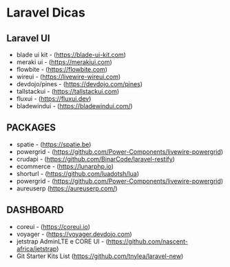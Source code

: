 # Laravel Dicas

## Laravel UI

* blade ui kit - (https://blade-ui-kit.com)
* meraki ui - (https://merakiui.com)
* flowbite - (https://flowbite.com)
* wireui - (https://livewire-wireui.com)
* devdojo/pines - (https://devdojo.com/pines)
* tallstackui - (https://tallstackui.com)
* fluxui - (https://fluxui.dev)
* bladewindui - (https://bladewindui.com/)

## PACKAGES

* spatie - (https://spatie.be)
* powergrid - (https://github.com/Power-Components/livewire-powergrid)
* crudapi - (https://github.com/BinarCode/laravel-restify)
* ecommerce - (https://lunarphp.io)
* shorturl - (https://github.com/luadotsh/lua)
* powergrid - (https://github.com/Power-Components/livewire-powergrid)
* aureuserp (https://aureuserp.com/)

## DASHBOARD

* coreui - (https://coreui.io)
* voyager - (https://voyager.devdojo.com)
* jetstrap AdminLTE e CORE UI - (https://github.com/nascent-africa/jetstrap)
* Git Starter Kits List (https://github.com/tnylea/laravel-new)
